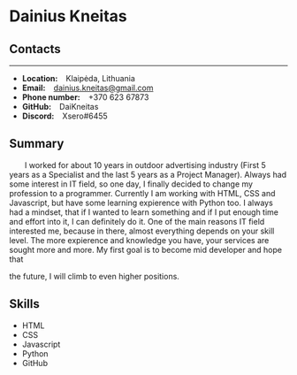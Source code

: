 # Dainius Kneitas

## Contacts
---

- **Location:** &ensp; Klaipėda, Lithuania
- **Email:** &ensp; dainius.kneitas@gmail.com
- **Phone number:** &ensp; +370 623 67873
- **GitHub:** &ensp; DaiKneitas
- **Discord:** &ensp; Xsero#6455

## Summary

<p>&emsp;&emsp;I worked for about 10 years in outdoor advertising industry (First 5 years as a Specialist and the last 5 years as a Project Manager). Always had some interest in IT field, so one day, I finally decided to change my profession to a programmer. Currently I am working with HTML, CSS and Javascript, but have some learning expierence with Python too. I always had a mindset, that if I wanted to learn something and if I put enough time and effort into it, I can definitely do it. One of the main reasons IT field interested me, because in there, almost everything depends on your skill level. The more expierence and knowledge you have, your services are sought more and more. My first goal is to become mid developer and hope that 

 the future, I will climb to even higher positions.</p>

## Skills

- HTML
- CSS
- Javascript
- Python
- GitHub